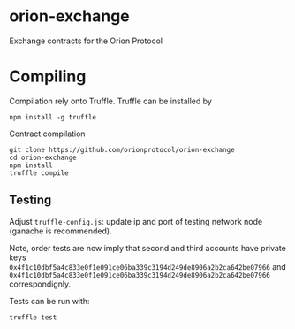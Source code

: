 # orion-exchange
Exchange contracts for the Orion Protocol
# Compiling
Compilation rely onto Truffle. Truffle can be installed by
```
npm install -g truffle
```

Contract compilation
```
git clone https://github.com/orionprotocol/orion-exchange
cd orion-exchange
npm install
truffle compile
```
## Testing
Adjust `truffle-config.js`: update ip and port of testing network node (ganache is recommended).

Note, order tests are now imply that second and third accounts have private keys `0x4f1c10dbf5a4c833e0f1e091ce06ba339c3194d249de8906a2b2ca642be07966` and `0x4f1c10dbf5a4c833e0f1e091ce06ba339c3194d249de8906a2b2ca642be07966` correspondignly.

Tests can be run with:
```
truffle test
```
